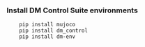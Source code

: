 

### Install DM Control Suite environments

```
    pip install mujoco
    pip install dm_control
    pip install dm-env
```
